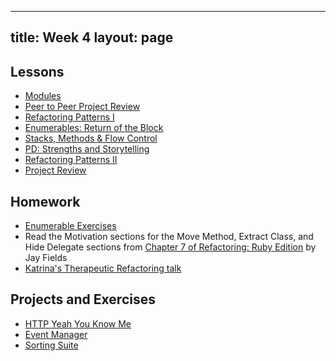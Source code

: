  ---
title: Week 4
layout: page
---

## Lessons

* [Modules](../lessons/modules)
* [Peer to Peer Project Review](../lessons/peer_to_peer_project_review)
* [Refactoring Patterns I](../lessons/refactoring_patterns_part_1)
* [Enumerables: Return of the Block](../lessons/advanced_enumerables)
* [Stacks, Methods & Flow Control](../lessons/stacks_methods_flow_control)
* [PD: Strengths and Storytelling](../../career_development_curriculum/module_one/strengths_and_storytelling)
* [Refactoring Patterns II](../lessons/refactoring_patterns_part_2)
* [Project Review](../lessons/project_review)
<!-- add gear-up link? -->

## Homework  
* [Enumerable Exercises](https://github.com/turingschool/enums-exercises)
* Read the Motivation sections for the Move Method, Extract Class, and Hide Delegate sections from [Chapter 7 of Refactoring: Ruby Edition](https://dl.dropboxusercontent.com/u/69001/Refactoring/Refactoring%20-%20Chapter%207.pdf) by Jay Fields 
* [Katrina's Therapeutic Refactoring talk](http://confreaks.tv/videos/cascadiaruby2012-therapeutic-refactoring)


## Projects and Exercises

* [HTTP Yeah You Know Me](../projects/http_yeah_you_know_me)
* [Event Manager](../projects/eventmanager)
* [Sorting Suite](../projects/sorting_suite)  


